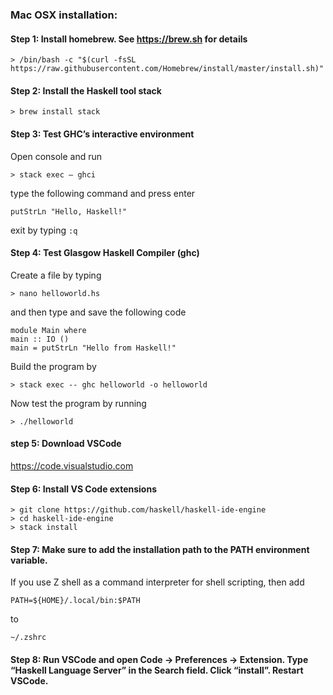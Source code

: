 ### Mac OSX installation:

#### Step 1: Install homebrew. See https://brew.sh for details
```
> /bin/bash -c "$(curl -fsSL https://raw.githubusercontent.com/Homebrew/install/master/install.sh)"
```
#### Step 2: Install the Haskell tool stack
```
> brew install stack
```

#### Step 3: Test GHC’s interactive environment
Open console and run 
```
> stack exec – ghci
```
type the following command and press enter
```
putStrLn "Hello, Haskell!"
```
exit by typing `:q`

#### Step 4: Test Glasgow Haskell Compiler (ghc)
Create a file by typing
```
> nano helloworld.hs
```
and then type and save the following code
```
module Main where  
main :: IO () 
main = putStrLn "Hello from Haskell!"  
```

Build the program by
```
> stack exec -- ghc helloworld -o helloworld
```
Now test the program by running
```
> ./helloworld
```

#### step 5: Download VSCode
https://code.visualstudio.com

#### Step 6: Install VS Code extensions
```
> git clone https://github.com/haskell/haskell-ide-engine
> cd haskell-ide-engine
> stack install
```

#### Step 7: Make sure to add the installation path to the PATH environment variable. 
If you use Z shell as a command interpreter for shell scripting, then add 
```
PATH=${HOME}/.local/bin:$PATH
```
to 
```
~/.zshrc
```

#### Step 8: Run VSCode and open  Code -> Preferences -> Extension. Type “Haskell Language Server” in the Search field. Click “install”. Restart VSCode.
